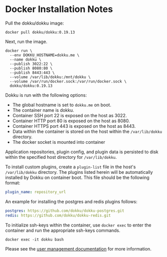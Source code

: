 # Docker Installation Notes

Pull the dokku/dokku image:

```shell
docker pull dokku/dokku:0.19.13
```

Next, run the image.

```shell
docker run \
  --env DOKKU_HOSTNAME=dokku.me \
  --name dokku \
  --publish 3022:22 \
  --publish 8080:80 \
  --publish 8443:443 \
  --volume /var/lib/dokku:/mnt/dokku \
  --volume /var/run/docker.sock:/var/run/docker.sock \
  dokku/dokku:0.19.13
```

Dokku is run with the following options:

- The global hostname is set to `dokku.me` on boot.
- The container name is dokku.
- Container SSH port 22 is exposed on the host as 3022.
- Container HTTP port 80 is exposed on the host as 8080.
- Container HTTPS port 443 is exposed on the host as 8443.
- Data within the container is stored on the host within the `/var/lib/dokku` directory.
- The docker socket is mounted into container

Application repositories, plugin config, and plugin data is persisted to disk within the specified host directory for `/var/lib/dokku`.

To install custom plugins, create a `plugin-list` file in the host's `/var/lib/dokku` directory. The plugins listed herein will be automatically installed by Dokku on container boot. This file should be the following format:

```yaml
plugin_name: repository_url
```

An example for installing the postgres and redis plugins follows:

```yaml
postgres: https://github.com/dokku/dokku-postgres.git
redis: https://github.com/dokku/dokku-redis.git
```

To initialize ssh-keys within the container, use `docker exec` to enter the container and run the appropriate ssh-keys commands.

```shell
docker exec -it dokku bash
```

Please see the [user management documentation](/docs/deployment/user-management.md) for more information.
